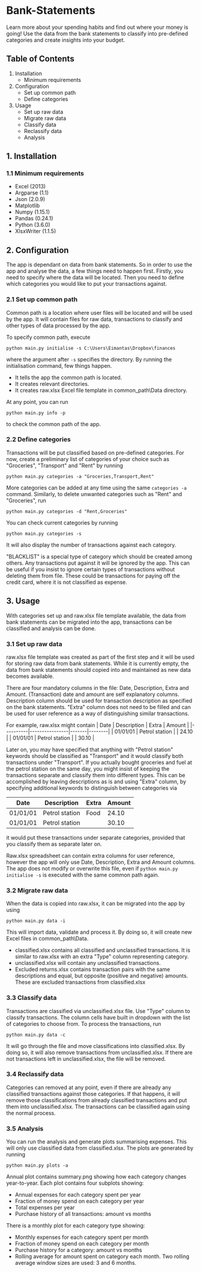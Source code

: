 # Bank-Statements
Learn more about your spending habits and find out where your money is going!
Use the data from the bank statements to classify into pre-defined categories
and create insights into your budget.

## Table of Contents
1. Installation
   - Minimum requirements
2. Configuration
   - Set up common path
   - Define categories
3. Usage
   - Set up raw data
   - Migrate raw data
   - Classify data
   - Reclassify data
   - Analysis

## 1. Installation
### 1.1 Minimum requirements
   - Excel (2013)
   - Argparse (1.1)
   - Json (2.0.9)
   - Matplotlib
   - Numpy (1.15.1)
   - Pandas (0.24.1)
   - Python (3.6.0)
   - XlsxWriter (1.1.5)

## 2. Configuration
The app is dependant on data from bank statements. So in order to use the app
and analyse the data, a few things need to happen first. Firstly, you need to
specify where the data will be located. Then you need to define which
categories you would like to put your transactions against.

### 2.1 Set up common path
Common path is a location where user files will be located and will be used by
the app. It will contain files for raw data, transactions to classify and other
types of data processed by the app.

To specify common path, execute
```
python main.py initialise -s C:\Users\Eimantas\Dropbox\finances
```
where the argument after `-s` specifies the directory.
By running the initialisation command, few things happen.
 - It tells the app the common path is located.
 - It creates relevant directories.
 - It creates raw.xlsx Excel file template in common_path\Data directory.

At any point, you can run
```
python main.py info -p
```
to check the common path of the app.

### 2.2 Define categories
Transactions will be put classified based on pre-defined categories. For now,
create a preliminary list of categories of your choice such as "Groceries",
"Transport" and "Rent" by running
```
python main.py categories -a "Groceries,Transport,Rent"
```
More categories can be added at any time using the same `categories -a` command.
Similarly, to delete unwanted categories such as "Rent" and "Groceries", run
```
python main.py categories -d "Rent,Groceries"
```
You can check current categories by running
```
python main.py categories -s
```
It will also display the number of transactions against each category.

"BLACKLIST" is a special type of category which should be created among others.
Any transactions put against it will be ignored by the app. This can be useful
if you insist to ignore certain types of transactions without deleting them from
 file. These could be transactions for paying off the credit card, where it is
not classified as expense.

## 3. Usage
With categories set up and raw.xlsx file template available, the data from bank
statements can be migrated into the app, transactions can be classified and
analysis can be done.

### 3.1 Set up raw data
raw.xlsx file template was created as part of the first step and it will be
used for storing raw data from bank statements. While it is currently empty, the
data from bank statements should copied into and maintained as new data becomes
available.

There are four mandatory columns in the file: Date, Description, Extra and
Amount. (Transaction) date and amount are self explanatory columns. Description
column should be used for transaction description as specified on the bank
statements. "Extra" column does not need to be filled and can be used for user
reference as a way of distinguishing similar transactions.

For example, raw.xlsx might contain
| Date     | Description    | Extra | Amount |
|----------|----------------|-------|--------|
| 01/01/01 | Petrol station |       | 24.10  |
| 01/01/01 | Petrol station |       | 30.10  |

Later on, you may have specified that anything with "Petrol station" keywords
should be classified as "Transport" and it would classify both transactions
under "Transport". If you actually bought groceries and fuel at the petrol
station on the same day, you might insist of keeping the transactions separate
and classify them into different types. This can be accomplished by leaving
descriptions as is and using "Extra" column, by specifying additional keywords
to distinguish between categories via

| Date | Description | Extra | Amount |
| -------- | ------------- | --- | --- |
| 01/01/01 | Petrol station | Food | 24.10 |
| 01/01/01 | Petrol station |  | 30.10 |

it would put these transactions under separate categories, provided that you
classify them as separate later on.

Raw.xlsx spreadsheet can contain extra columns for user reference, however the
app will only use Date, Description, Extra and Amount columns. The app does not
modify or overwrite this file, even if `python main.py initialise -s` is
executed with the same common path again.

### 3.2 Migrate raw data
When the data is copied into raw.xlsx, it can be migrated into the app by using
```
python main.py data -i
```
This will import data, validate and process it. By doing so, it will
create new Excel files in common_path\Data.
 - classified.xlsx contains all classified and unclassified transactions. It
   is similar to raw.xlsx with an extra "Type" column representing category.
 - unclassified.xlsx will contain any unclassified transactions.
 - Excluded returns.xlsx contains transaction pairs with the same descriptions
   and equal, but opposite (positive and negative) amounts. These are excluded
   transactions from classified.xlsx

### 3.3 Classify data
Transactions are classified via unclassified.xlsx file. Use "Type" column to
classify transactions. The column cells have built in dropdown with the list of
categories to choose from. To process the transactions, run  
```
python main.py data -c
```
It will go through the file and move classifications into classified.xlsx.
By doing so, it will also remove transactions from unclassified.xlsx. If there
are not transactions left in unclassified.xlsx, the file will be removed.

### 3.4 Reclassify data
Categories can removed at any point, even if there are already any classified
transactions against those categories. If that happens, it will remove those
classifications from already classified transactions and put them into
unclassified.xlsx. The transactions can be classified again using the normal
process.

### 3.5 Analysis
You can run the analysis and generate plots summarising expenses. This will only
use classified data from classified.xlsx. The plots are generated by running
```
python main.py plots -a
```

Annual plot contains summary.png showing how each category changes
year-to-year. Each plot contains four subplots showing:
 - Annual expenses for each category spent per year
 - Fraction of money spend on each category per year
 - Total expenses per year
 - Purchase history of all transactions: amount vs months

There is a monthly plot for each category type showing:
 - Monthly expenses for each category spent per month
 - Fraction of money spend on each category per month
 - Purchase history for a category: amount vs months
 - Rolling average for amount spent on category each month.
   Two rolling average window sizes are used: 3 and 6 months.
